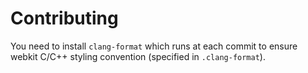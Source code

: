 Contributing
============

You need to install `clang-format` which runs at each commit to ensure webkit C/C++ styling convention (specified in `.clang-format`).